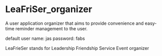 LeaFriSer_organizer
===================

A user application organizer that aims to provide convenience  and easy-time reminder management to the user.

default user name: jas 
password: fabs

LeaFrieSer stands for Leadership Friendship Service Event organizer
